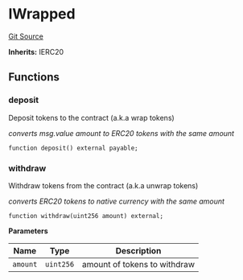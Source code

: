 # IWrapped
[Git Source](https://github.com/ambrosus/token-bridge/blob/08ecfb54703230310910522cefe4e0786efed918/contracts/interface/IWrapped.sol)

**Inherits:**
IERC20


## Functions
### deposit

Deposit tokens to the contract (a.k.a wrap tokens)

*converts msg.value amount to ERC20 tokens with the same amount*


```solidity
function deposit() external payable;
```

### withdraw

Withdraw tokens from the contract (a.k.a unwrap tokens)

*converts ERC20 tokens to native currency with the same amount*


```solidity
function withdraw(uint256 amount) external;
```
**Parameters**

|Name|Type|Description|
|----|----|-----------|
|`amount`|`uint256`|amount of tokens to withdraw|


